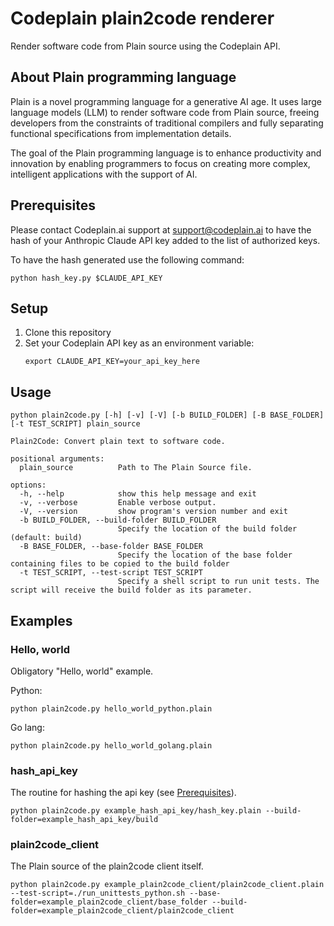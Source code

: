 # Codeplain plain2code renderer

Render software code from Plain source using the Codeplain API.

## About Plain programming language

Plain is a novel programming language for a generative AI age. It uses large language models (LLM) to render software code from Plain source, freeing developers from the constraints of traditional compilers and fully separating functional specifications from implementation details.

The goal of the Plain programming language is to enhance productivity and innovation by enabling programmers to focus on creating more complex, intelligent applications with the support of AI.

## Prerequisites

Please contact Codeplain.ai support at support@codeplain.ai to have the hash of your Anthropic Claude API key added to the list of authorized keys.

To have the hash generated use the following command:

`python hash_key.py $CLAUDE_API_KEY`

## Setup

1. Clone this repository
2. Set your Codeplain API key as an environment variable:
   ```
   export CLAUDE_API_KEY=your_api_key_here
   ```

## Usage
```
python plain2code.py [-h] [-v] [-V] [-b BUILD_FOLDER] [-B BASE_FOLDER] [-t TEST_SCRIPT] plain_source

Plain2Code: Convert plain text to software code.

positional arguments:
  plain_source          Path to The Plain Source file.

options:
  -h, --help            show this help message and exit
  -v, --verbose         Enable verbose output.
  -V, --version         show program's version number and exit
  -b BUILD_FOLDER, --build-folder BUILD_FOLDER
                        Specify the location of the build folder (default: build)
  -B BASE_FOLDER, --base-folder BASE_FOLDER
                        Specify the location of the base folder containing files to be copied to the build folder
  -t TEST_SCRIPT, --test-script TEST_SCRIPT
                        Specify a shell script to run unit tests. The script will receive the build folder as its parameter.
```

## Examples

### Hello, world

Obligatory "Hello, world" example.

Python:

`python plain2code.py hello_world_python.plain`

Go lang:

`python plain2code.py hello_world_golang.plain`


### hash_api_key

The routine for hashing the api key (see [Prerequisites](#prerequisites)).

`python plain2code.py example_hash_api_key/hash_key.plain --build-folder=example_hash_api_key/build`


### plain2code_client

The Plain source of the plain2code client itself.

`python plain2code.py example_plain2code_client/plain2code_client.plain --test-script=./run_unittests_python.sh --base-folder=example_plain2code_client/base_folder --build-folder=example_plain2code_client/plain2code_client`
